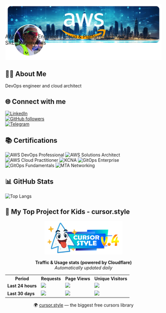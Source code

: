 <style>
  .about{
    position: absolute;
    right: 20px;
    bottom: 33px;
    font-size: 16px;
  }
  .topcontainer{
    position: relative;
  }

</style>

<div class="topcontainer">
  <img src="assets/top_bg.png" alt="Background">
  <p class="about">AWS DevOps Engineer | Cloud & Platform Architect | FinOps & SRE | Kubernetes</p>
</div>




## 👨‍💻 About Me  

DevOps engineer and cloud architect


## 🌐 Connect with me  
[![LinkedIn](https://img.shields.io/badge/LinkedIn-Connect-blue?logo=linkedin&style=for-the-badge)](https://linkedin.com/in/oleksisem/)  
[![GitHub followers](https://img.shields.io/github/followers/wonchoe?label=Follow&logo=github&style=for-the-badge)](https://github.com/wonchoe)  
[![Telegram](https://img.shields.io/badge/Telegram-Contact-blue?logo=telegram&style=for-the-badge)](https://t.me/wonchoe)



## 📚 Certifications  

![AWS DevOps Professional](https://img.shields.io/badge/AWS-DevOps_Engineer_Professional-FF9900?style=for-the-badge&logo=amazon-aws&logoColor=white) 
![AWS Solutions Architect](https://img.shields.io/badge/AWS-Solutions_Architect_Associate-FF9900?style=for-the-badge&logo=amazon-aws&logoColor=white) 
![AWS Cloud Practitioner](https://img.shields.io/badge/AWS-Cloud_Practitioner-FF9900?style=for-the-badge&logo=amazon-aws&logoColor=white) 
![KCNA](https://img.shields.io/badge/KCNA-Kubernetes_&_Cloud_Native_Associate-326CE5?style=for-the-badge&logo=kubernetes&logoColor=white) 
![GitOps Enterprise](https://img.shields.io/badge/GitOps-Enterprise-00A98F?style=for-the-badge&logo=git&logoColor=white) 
![GitOps Fundamentals](https://img.shields.io/badge/GitOps-Fundamentals-00A98F?style=for-the-badge&logo=git&logoColor=white) 
![MTA Networking](https://img.shields.io/badge/MTA-Networking_Fundamentals-0078D4?style=for-the-badge&logo=microsoft&logoColor=white)  


## 📊 GitHub Stats  

![Top Langs](https://github-readme-stats.vercel.app/api/top-langs/?username=wonchoe&layout=compact&theme=tokyonight)  


## 🌈 My Top Project for Kids - cursor.style

<p align="center">
  <img src="logo.png" alt="cursor.style logo" width="250"/>
</p>

<p align="center">
  <b>Traffic & Usage stats (powered by Cloudflare)</b><br/>
  <i>Automatically updated daily</i>
</p>

<div align="center">
<!-- CF-STATS:START -->

<table>
  <tr>
    <th>Period</th>
    <th>Requests</th>
    <th>Page Views</th>
    <th>Unique Visitors</th>
  </tr>
  <tr>
    <td><b>Last 24 hours</b></td>
    <td><img src="https://img.shields.io/badge/🌐 1,627,617-1DA1F2?style=for-the-badge"/></td>
    <td><img src="https://img.shields.io/badge/👀 40,539-2ecc71?style=for-the-badge"/></td>
    <td><img src="https://img.shields.io/badge/👥 17,562-f1c40f?style=for-the-badge"/></td>
  </tr>
  <tr>
    <td><b>Last 30 days</b></td>
    <td><img src="https://img.shields.io/badge/🌐 30,896,830-1DA1F2?style=for-the-badge"/></td>
    <td><img src="https://img.shields.io/badge/👀 1,505,579-2ecc71?style=for-the-badge"/></td>
    <td><img src="https://img.shields.io/badge/👥 244,150-f1c40f?style=for-the-badge"/></td>
  </tr>
</table>

<!-- CF-STATS:END -->
</div>
<p align="center">
  🌍 <a href="https://cursor.style">cursor.style</a> — the biggest free cursors library
</p>
